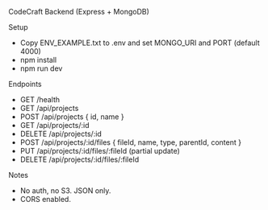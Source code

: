 CodeCraft Backend (Express + MongoDB)

Setup
- Copy ENV_EXAMPLE.txt to .env and set MONGO_URI and PORT (default 4000)
- npm install
- npm run dev

Endpoints
- GET  /health
- GET  /api/projects
- POST /api/projects { id, name }
- GET  /api/projects/:id
- DELETE /api/projects/:id
- POST /api/projects/:id/files { fileId, name, type, parentId, content }
- PUT  /api/projects/:id/files/:fileId (partial update)
- DELETE /api/projects/:id/files/:fileId

Notes
- No auth, no S3. JSON only.
- CORS enabled.

